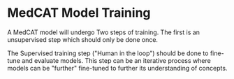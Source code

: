 # MedCAT Model Training

A MedCAT model will undergo Two steps of training.
The first is an unsupervised step which should only be done once.

The Supervised training step ("Human in the loop") should be done to fine-tune and evaluate models. 
This step can be an iterative process where models can be "further" fine-tuned to further its understanding of concepts.

